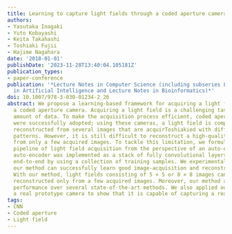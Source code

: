 ```yaml
---
title: Learning to capture light fields through a coded aperture camera
authors:
- Yasutaka Inagaki
- Yuto Kobayashi
- Keita Takahashi
- Toshiaki Fujii
- Hajime Nagahara
date: '2018-01-01'
publishDate: '2023-11-28T13:40:04.105181Z'
publication_types:
- paper-conference
publication: '*Lecture Notes in Computer Science (including subseries Lecture Notes
  in Artificial Intelligence and Lecture Notes in Bioinformatics)*'
doi: 10.1007/978-3-030-01234-2_26
abstract: We propose a learning-based framework for acquiring a light field through
  a coded aperture camera. Acquiring a light field is a challenging task due to the
  amount of data. To make the acquisition process efficient, coded aperture cameras
  were successfully adopted; using these cameras, a light field is computationally
  reconstructed from several images that are acquirToshiakied with different aperture
  patterns. However, it is still difficult to reconstruct a high-quality light field
  from only a few acquired images. To tackle this limitation, we formulated the entire
  pipeline of light field acquisition from the perspective of an auto-encoder. This
  auto-encoder was implemented as a stack of fully convolutional layers and was trained
  end-to-end by using a collection of training samples. We experimentally show that
  our method can successfully learn good image-acquisition and reconstruction strategies.
  With our method, light fields consisting of 5 × 5 or 8 × 8 images can be successfully
  reconstructed only from a few acquired images. Moreover, our method achieved superior
  performance over several state-of-the-art methods. We also applied our method to
  a real prototype camera to show that it is capable of capturing a real 3-D scene.
tags:
- CNN
- Coded aperture
- Light field
---
```

